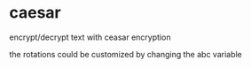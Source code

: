 # caesar
encrypt/decrypt text with ceasar encryption

the rotations could be customized by changing the abc variable
